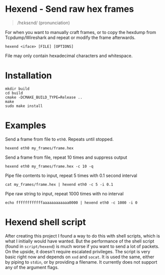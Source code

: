 <!---
SPDX-License-Identifier: GPL-2.0-only
SPDX-FileCopyrightText: 2022 Casper Andersson <casper.casan@gmail.com>
-->

# Hexend - Send raw hex frames
> /hɛksɛnd/ (pronunciation)

For when you want to manually craft frames, or to copy the hexdump from
Tcpdump/Wireshark and repeat or modify the frame afterwards.

```
hexend <iface> [FILE] [OPTIONS]
```
File may only contain hexadecimal characters and whitespace.

# Installation
```
mkdir build
cd build
cmake -DCMAKE_BUILD_TYPE=Release ..
make
sudo make install
```

# Examples
Send a frame from file to `eth0`. Repeats until stopped.
```
hexend eth0 my_frames/frame.hex
```

Send a frame from file, repeat 10 times and suppress output
```
hexend eth0 my_frames/frame.hex -c 10 -q
```

Pipe file contents to input, repeat 5 times with 0.1 second interval
```
cat my_frames/frame.hex | hexend eth0 -c 5 -i 0.1
```

Pipe raw string to input, repeat 1000 times with no interval
```
echo ffffffffffffaaaaaaaaaaaa0000 | hexend eth0 -c 1000 -i 0
```

# Hexend shell script
After creating this project I found a way to do this with shell scripts, which is what I initially would have wanted. But the performance of the shell script (found in `script/hexend`) is much worse if you want to send a lot of packets. On the upside, it doesn't require escalated privileges. The script is very basic right now and depends on `xxd` and `socat`. It is used the same, either by piping to `stdin`, or by providing a filename. It currently does not support any of the argument flags.
